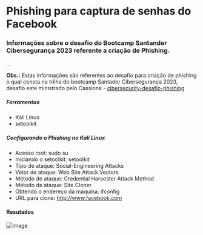 # Phishing para captura de senhas do Facebook

### Informações sobre o desafio do Bootcamp Santander Cibersegurança 2023 referente a criação de Phishing. 

...

**Obs.:** Estas informações são referentes ao desafio para criação de phishing o qual consta na trilha do bootcamp Santader Cibersegurança 2023, desafio este ministrado pelo Cassiona - [cibersecurity-desafio-phishing](https://github.com/cassiano-dio/cibersecurity-desafio-phishing?tab=readme-ov-file)

##### Ferramentas
- Kali Linux
- setoolkit
  
##### Configurando o Phishing no Kali Linux
- Acesso root: sudo su
- Iniciando o setoolkit: setoolkit
- Tipo de ataque: Social-Engineering Attacks
- Vetor de ataque: Web Site Attack Vectors
- Método de ataque: Credential Harvester Attack Method 
- Método de ataque: Site Cloner
- Obtendo o endereço da máquina: ifconfig
- URL para clone: http://www.facebook.com
  
#### Resutados
![image](https://github.com/Rafael-MMedeiros/cibersecurity-desafio-dio-phishing/assets/101142819/cbbe14c2-0e4d-4fc7-a164-5565d8e1e415)
